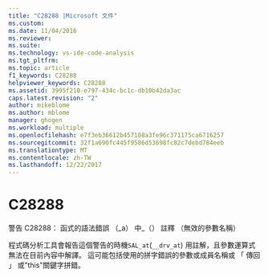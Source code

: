 ```yaml
---
title: "C28288 |Microsoft 文件"
ms.custom: 
ms.date: 11/04/2016
ms.reviewer: 
ms.suite: 
ms.technology: vs-ide-code-analysis
ms.tgt_pltfrm: 
ms.topic: article
f1_keywords: C28288
helpviewer_keywords: C28288
ms.assetid: 3995f210-e797-434c-bc1c-db10b42da3ac
caps.latest.revision: "2"
author: mikeblome
ms.author: mblome
manager: ghogen
ms.workload: multiple
ms.openlocfilehash: e7f3eb36612b457108a3fe96c371175ca6716257
ms.sourcegitcommit: 32f1a690fc445f9586d53698fc82c7debd784eeb
ms.translationtype: MT
ms.contentlocale: zh-TW
ms.lasthandoff: 12/22/2017
---
```

# <a name="c28288"></a>C28288
警告 C28288： 函式的語法錯誤 （_a） 中\_（） 註釋 （無效的參數名稱）  
  
 程式碼分析工具會報告這個警告的時機`SAL_at`(`__drv_at`) 用註解，且參數運算式無法在目前內容中解譯。 這可能包括使用的拼字錯誤的參數或成員名稱或 「 傳回 」 或"this"關鍵字拼錯。